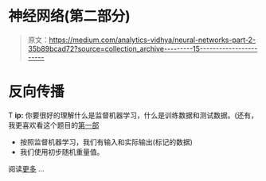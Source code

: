 # 神经网络(第二部分)

> 原文：<https://medium.com/analytics-vidhya/neural-networks-part-2-35b89bcad72?source=collection_archive---------15----------------------->

# 反向传播

T **ip:** 你要很好的理解什么是监督机器学习，什么是训练数据和测试数据。(还有，我更喜欢看这个题目的[第一部](https://www.landofsciences.com/articles/deep-learning/feed-forward-neural-networks-ffnn/)

*   按照监督机器学习，我们有输入和实际输出(标记的数据)
*   我们使用初步随机重量值。

阅读[更多](https://www.landofsciences.com/posts/1/neural-networks-back_propagation/) …